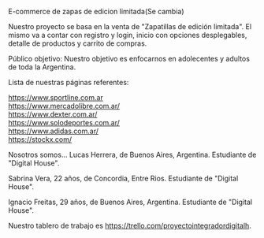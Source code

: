 E-commerce de zapas de edicion limitada(Se cambia)

Nuestro proyecto se basa en la venta de "Zapatillas de edición limitada". El mismo va a contar con registro y login, inicio con opciones desplegables, detalle de productos y carrito de compras.

Público objetivo:
Nuestro objetivo es enfocarnos en adolecentes y adultos de toda la Argentina.

Lista de nuestras páginas referentes: 

https://www.sportline.com.ar  
https://www.mercadolibre.com.ar/  
https://www.dexter.com.ar/  
https://www.solodeportes.com.ar/  
https://www.adidas.com.ar/  
https://stockx.com/

Nosotros somos...
Lucas Herrera, de Buenos Aires, Argentina. Estudiante de "Digital House".

Sabrina Vera, 22 años, de Concordia, Entre Rios. Estudiante de "Digital House".

Ignacio Freitas, 29 años, de Buenos Aires, Argentina. Estudiante de "Digital House".


Nuestro tablero de trabajo es https://trello.com/proyectointegradordigitalh.
